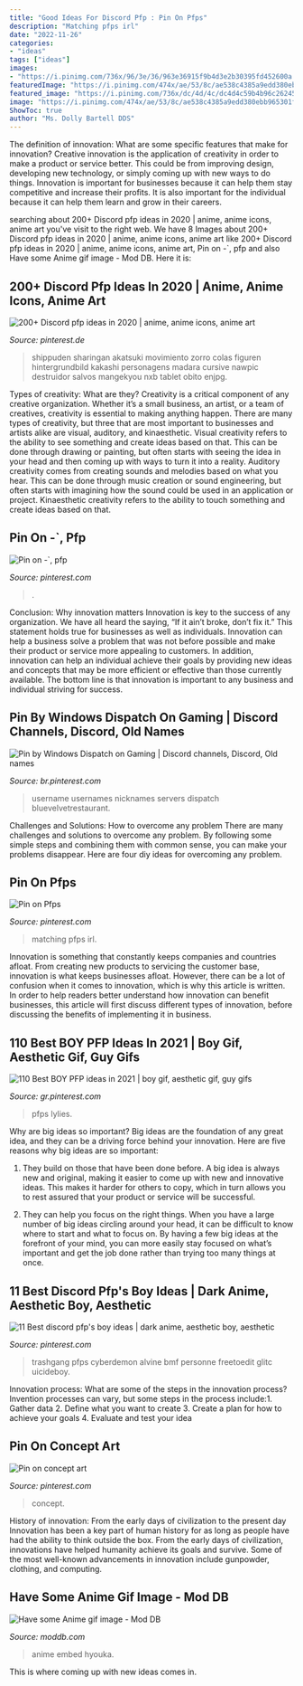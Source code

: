 ```yaml
---
title: "Good Ideas For Discord Pfp : Pin On Pfps"
description: "Matching pfps irl"
date: "2022-11-26"
categories:
- "ideas"
tags: ["ideas"]
images:
- "https://i.pinimg.com/736x/96/3e/36/963e36915f9b4d3e2b30395fd452600a.jpg"
featuredImage: "https://i.pinimg.com/474x/ae/53/8c/ae538c4385a9edd380ebb965301f0fe8.jpg"
featured_image: "https://i.pinimg.com/736x/dc/4d/4c/dc4d4c59b4b96c262452e4e2778cceeb.jpg"
image: "https://i.pinimg.com/474x/ae/53/8c/ae538c4385a9edd380ebb965301f0fe8.jpg"
ShowToc: true
author: "Ms. Dolly Bartell DDS"
---
```



The definition of innovation: What are some specific features that make for innovation?
Creative innovation is the application of creativity in order to make a product or service better. This could be from improving design, developing new technology, or simply coming up with new ways to do things. Innovation is important for businesses because it can help them stay competitive and increase their profits. It is also important for the individual because it can help them learn and grow in their careers.

	

		
searching about 200+ Discord pfp ideas in 2020 | anime, anime icons, anime art you've visit to the right web. We have 8 Images about 200+ Discord pfp ideas in 2020 | anime, anime icons, anime art like 200+ Discord pfp ideas in 2020 | anime, anime icons, anime art, Pin on -`, pfp and also Have some Anime gif image - Mod DB. Here it is:
		
    
## 200+ Discord Pfp Ideas In 2020 | Anime, Anime Icons, Anime Art

<img loading=lazy src="https://i.pinimg.com/474x/ae/53/8c/ae538c4385a9edd380ebb965301f0fe8.jpg" onerror="this.onerror=null;this.src='https://tse2.mm.bing.net/th?id=OIP.sc65VZE4Wbx8eYogIF8qCAAAAA&amp;pid=15.1';" alt="200+ Discord pfp ideas in 2020 | anime, anime icons, anime art">

_Source: pinterest.de_

>shippuden sharingan akatsuki movimiento zorro colas figuren hintergrundbild kakashi personagens madara cursive nawpic destruidor salvos mangekyou nxb tablet obito enjpg. 

	

Types of creativity: What are they?
Creativity is a critical component of any creative organization. Whether it’s a small business, an artist, or a team of creatives, creativity is essential to making anything happen. There are many types of creativity, but three that are most important to businesses and artists alike are visual, auditory, and kinaesthetic. 
Visual creativity refers to the ability to see something and create ideas based on that. This can be done through drawing or painting, but often starts with seeing the idea in your head and then coming up with ways to turn it into a reality. Auditory creativity comes from creating sounds and melodies based on what you hear. This can be done through music creation or sound engineering, but often starts with imagining how the sound could be used in an application or project. Kinaesthetic creativity refers to the ability to touch something and create ideas based on that.

    
## Pin On -`, Pfp

<img loading=lazy src="https://i.pinimg.com/736x/dc/4d/4c/dc4d4c59b4b96c262452e4e2778cceeb.jpg" onerror="this.onerror=null;this.src='https://tse2.mm.bing.net/th?id=OIP.m77zYmn3Cr917evqe3cJRQHaFN&amp;pid=15.1';" alt="Pin on -`, pfp">

_Source: pinterest.com_

>. 

	

Conclusion: Why innovation matters
Innovation is key to the success of any organization. We have all heard the saying, “If it ain’t broke, don’t fix it.” This statement holds true for businesses as well as individuals. Innovation can help a business solve a problem that was not before possible and make their product or service more appealing to customers. In addition, innovation can help an individual achieve their goals by providing new ideas and concepts that may be more efficient or effective than those currently available. The bottom line is that innovation is important to any business and individual striving for success.

    
## Pin By Windows Dispatch On Gaming | Discord Channels, Discord, Old Names

<img loading=lazy src="https://i.pinimg.com/736x/05/34/71/053471aa574b5b5b3eb0644b28f1f6de.jpg" onerror="this.onerror=null;this.src='https://tse1.mm.bing.net/th?id=OIP.lEhT0vCRKf_ueMpv9t3WsgHaFF&amp;pid=15.1';" alt="Pin by Windows Dispatch on Gaming | Discord channels, Discord, Old names">

_Source: br.pinterest.com_

>username usernames nicknames servers dispatch bluevelvetrestaurant. 

	

Challenges and Solutions: How to overcome any problem
There are many challenges and solutions to overcome any problem. By following some simple steps and combining them with common sense, you can make your problems disappear. Here are four diy ideas for overcoming any problem.

    
## Pin On Pfps

<img loading=lazy src="https://i.pinimg.com/736x/96/3e/36/963e36915f9b4d3e2b30395fd452600a.jpg" onerror="this.onerror=null;this.src='https://tse4.mm.bing.net/th?id=OIP.ahQRyzjPYVQyqbyUN1d7uwAAAA&amp;pid=15.1';" alt="Pin on Pfps">

_Source: pinterest.com_

>matching pfps irl. 

	

Innovation is something that constantly keeps companies and countries afloat. From creating new products to servicing the customer base, innovation is what keeps businesses afloat. However, there can be a lot of confusion when it comes to innovation, which is why this article is written. In order to help readers better understand how innovation can benefit businesses, this article will first discuss different types of innovation, before discussing the benefits of implementing it in business.

    
## 110 Best BOY PFP Ideas In 2021 | Boy Gif, Aesthetic Gif, Guy Gifs

<img loading=lazy src="https://i.pinimg.com/236x/6d/ab/c6/6dabc6bca7c5181caac0c026f1fad181.jpg" onerror="this.onerror=null;this.src='https://tse2.mm.bing.net/th?id=OIP.GtEMbbwGH1npn7e6oothwwAAAA&amp;pid=15.1';" alt="110 Best BOY PFP ideas in 2021 | boy gif, aesthetic gif, guy gifs">

_Source: gr.pinterest.com_

>pfps lylies. 

	

Why are big ideas so important?
Big ideas are the foundation of any great idea, and they can be a driving force behind your innovation. Here are five reasons why big ideas are so important:
1. They build on those that have been done before. A big idea is always new and original, making it easier to come up with new and innovative ideas. This makes it harder for others to copy, which in turn allows you to rest assured that your product or service will be successful.

2. They can help you focus on the right things. When you have a large number of big ideas circling around your head, it can be difficult to know where to start and what to focus on. By having a few big ideas at the forefront of your mind, you can more easily stay focused on what’s important and get the job done rather than trying too many things at once.

    
## 11 Best Discord Pfp&#039;s Boy Ideas | Dark Anime, Aesthetic Boy, Aesthetic

<img loading=lazy src="https://i.pinimg.com/474x/e0/d9/40/e0d940ad1720b21a9d2758dc54f97325.jpg" onerror="this.onerror=null;this.src='https://tse2.mm.bing.net/th?id=OIP.ksko4gSAM7pxFO5E42S8oAAAAA&amp;pid=15.1';" alt="11 Best discord pfp&#039;s boy ideas | dark anime, aesthetic boy, aesthetic">

_Source: pinterest.com_

>trashgang pfps cyberdemon alvine bmf personne freetoedit glitc uicideboy. 

	

Innovation process: What are some of the steps in the innovation process?
Invention processes can vary, but some steps in the process include:1. Gather data 2. Define what you want to create 3. Create a plan for how to achieve your goals 4. Evaluate and test your idea 
    
## Pin On Concept Art

<img loading=lazy src="https://i.pinimg.com/736x/ec/c7/ee/ecc7ee277ec3e60b5d3e281d27c2451d.jpg" onerror="this.onerror=null;this.src='https://tse3.mm.bing.net/th?id=OIP.ShXrDIq2oDC1vyANv31gIAHaKG&amp;pid=15.1';" alt="Pin on concept art">

_Source: pinterest.com_

>concept. 

	

History of innovation: From the early days of civilization to the present day
Innovation has been a key part of human history for as long as people have had the ability to think outside the box. From the early days of civilization, innovations have helped humanity achieve its goals and survive. Some of the most well-known advancements in innovation include gunpowder, clothing, and computing.

    
## Have Some Anime Gif Image - Mod DB

<img loading=lazy src="http://media.moddb.com/cache/images/groups/1/1/84/thumb_620x2000/T_A_K_n_R_1.gif" onerror="this.onerror=null;this.src='https://tse3.mm.bing.net/th?id=OIP.EAJnyVj-Tlauz7yWnULzzgHaD7&amp;pid=15.1';" alt="Have some Anime gif image - Mod DB">

_Source: moddb.com_

>anime embed hyouka. 

	

This is where coming up with new ideas comes in.

